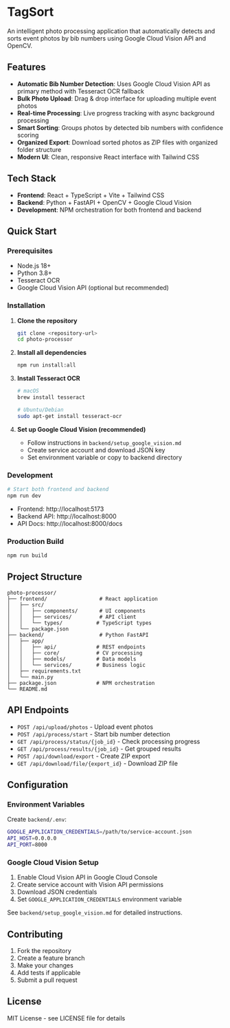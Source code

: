 # TagSort

An intelligent photo processing application that automatically detects and sorts event photos by bib numbers using Google Cloud Vision API and OpenCV.

## Features

- **Automatic Bib Number Detection**: Uses Google Cloud Vision API as primary method with Tesseract OCR fallback
- **Bulk Photo Upload**: Drag & drop interface for uploading multiple event photos
- **Real-time Processing**: Live progress tracking with async background processing
- **Smart Sorting**: Groups photos by detected bib numbers with confidence scoring
- **Organized Export**: Download sorted photos as ZIP files with organized folder structure
- **Modern UI**: Clean, responsive React interface with Tailwind CSS

## Tech Stack

- **Frontend**: React + TypeScript + Vite + Tailwind CSS
- **Backend**: Python + FastAPI + OpenCV + Google Cloud Vision
- **Development**: NPM orchestration for both frontend and backend

## Quick Start

### Prerequisites

- Node.js 18+
- Python 3.8+
- Tesseract OCR
- Google Cloud Vision API (optional but recommended)

### Installation

1. **Clone the repository**
   ```bash
   git clone <repository-url>
   cd photo-processor
   ```

2. **Install all dependencies**
   ```bash
   npm run install:all
   ```

3. **Install Tesseract OCR**
   ```bash
   # macOS
   brew install tesseract
   
   # Ubuntu/Debian
   sudo apt-get install tesseract-ocr
   ```

4. **Set up Google Cloud Vision (recommended)**
   - Follow instructions in `backend/setup_google_vision.md`
   - Create service account and download JSON key
   - Set environment variable or copy to backend directory

### Development

```bash
# Start both frontend and backend
npm run dev
```

- Frontend: http://localhost:5173
- Backend API: http://localhost:8000
- API Docs: http://localhost:8000/docs

### Production Build

```bash
npm run build
```

## Project Structure

```
photo-processor/
├── frontend/                 # React application
│   ├── src/
│   │   ├── components/       # UI components
│   │   ├── services/         # API client
│   │   └── types/           # TypeScript types
│   └── package.json
├── backend/                  # Python FastAPI
│   ├── app/
│   │   ├── api/             # REST endpoints
│   │   ├── core/            # CV processing
│   │   ├── models/          # Data models
│   │   └── services/        # Business logic
│   ├── requirements.txt
│   └── main.py
├── package.json             # NPM orchestration
└── README.md
```

## API Endpoints

- `POST /api/upload/photos` - Upload event photos
- `POST /api/process/start` - Start bib number detection
- `GET /api/process/status/{job_id}` - Check processing progress
- `GET /api/process/results/{job_id}` - Get grouped results
- `POST /api/download/export` - Create ZIP export
- `GET /api/download/file/{export_id}` - Download ZIP file

## Configuration

### Environment Variables

Create `backend/.env`:

```bash
GOOGLE_APPLICATION_CREDENTIALS=/path/to/service-account.json
API_HOST=0.0.0.0
API_PORT=8000
```

### Google Cloud Vision Setup

1. Enable Cloud Vision API in Google Cloud Console
2. Create service account with Vision API permissions
3. Download JSON credentials
4. Set `GOOGLE_APPLICATION_CREDENTIALS` environment variable

See `backend/setup_google_vision.md` for detailed instructions.

## Contributing

1. Fork the repository
2. Create a feature branch
3. Make your changes
4. Add tests if applicable
5. Submit a pull request

## License

MIT License - see LICENSE file for details